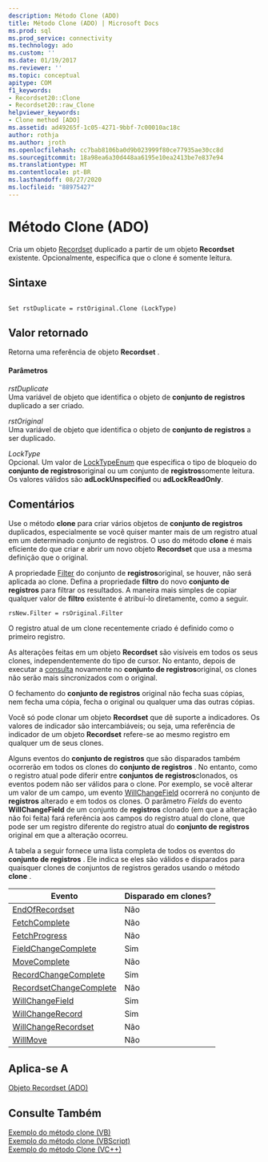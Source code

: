 ```yaml
---
description: Método Clone (ADO)
title: Método Clone (ADO) | Microsoft Docs
ms.prod: sql
ms.prod_service: connectivity
ms.technology: ado
ms.custom: ''
ms.date: 01/19/2017
ms.reviewer: ''
ms.topic: conceptual
apitype: COM
f1_keywords:
- Recordset20::Clone
- Recordset20::raw_Clone
helpviewer_keywords:
- Clone method [ADO]
ms.assetid: ad49265f-1c05-4271-9bbf-7c00010ac18c
author: rothja
ms.author: jroth
ms.openlocfilehash: cc7bab8106ba0d9b023999f80ce77935ae30cc8d
ms.sourcegitcommit: 18a98ea6a30d448aa6195e10ea2413be7e837e94
ms.translationtype: MT
ms.contentlocale: pt-BR
ms.lasthandoff: 08/27/2020
ms.locfileid: "88975427"
---
```

# <a name="clone-method-ado"></a>Método Clone (ADO)
Cria um objeto [Recordset](./recordset-object-ado.md) duplicado a partir de um objeto **Recordset** existente. Opcionalmente, especifica que o clone é somente leitura.  
  
## <a name="syntax"></a>Sintaxe  
  
```  
  
Set rstDuplicate = rstOriginal.Clone (LockType)  
```  
  
## <a name="return-value"></a>Valor retornado  
 Retorna uma referência de objeto **Recordset** .  
  
#### <a name="parameters"></a>Parâmetros  
 *rstDuplicate*  
 Uma variável de objeto que identifica o objeto de **conjunto de registros** duplicado a ser criado.  
  
 *rstOriginal*  
 Uma variável de objeto que identifica o objeto de **conjunto de registros** a ser duplicado.  
  
 *LockType*  
 Opcional. Um valor de [LockTypeEnum](./locktypeenum.md) que especifica o tipo de bloqueio do **conjunto de registros**original ou um conjunto de **registros**somente leitura. Os valores válidos são **adLockUnspecified** ou **adLockReadOnly**.  
  
## <a name="remarks"></a>Comentários  
 Use o método **clone** para criar vários objetos de **conjunto de registros** duplicados, especialmente se você quiser manter mais de um registro atual em um determinado conjunto de registros. O uso do método **clone** é mais eficiente do que criar e abrir um novo objeto **Recordset** que usa a mesma definição que o original.  
  
 A propriedade [Filter](./filter-property.md) do conjunto de **registros**original, se houver, não será aplicada ao clone. Defina a propriedade **filtro** do novo **conjunto de registros** para filtrar os resultados. A maneira mais simples de copiar qualquer valor de **filtro** existente é atribuí-lo diretamente, como a seguir.  
  
```  
rsNew.Filter = rsOriginal.Filter  
```  
  
 O registro atual de um clone recentemente criado é definido como o primeiro registro.  
  
 As alterações feitas em um objeto **Recordset** são visíveis em todos os seus clones, independentemente do tipo de cursor. No entanto, depois de executar a [consulta](./requery-method.md) novamente no **conjunto de registros**original, os clones não serão mais sincronizados com o original.  
  
 O fechamento do **conjunto de registros** original não fecha suas cópias, nem fecha uma cópia, fecha o original ou qualquer uma das outras cópias.  
  
 Você só pode clonar um objeto **Recordset** que dê suporte a indicadores. Os valores de indicador são intercambiáveis; ou seja, uma referência de indicador de um objeto **Recordset** refere-se ao mesmo registro em qualquer um de seus clones.  
  
 Alguns eventos do **conjunto de registros** que são disparados também ocorrerão em todos os clones do **conjunto de registros** . No entanto, como o registro atual pode diferir entre **conjuntos de registros**clonados, os eventos podem não ser válidos para o clone. Por exemplo, se você alterar um valor de um campo, um evento [WillChangeField](./willchangefield-and-fieldchangecomplete-events-ado.md) ocorrerá no conjunto de **registros** alterado e em todos os clones. O parâmetro *Fields* do evento **WillChangeField** de um conjunto de **registros** clonado (em que a alteração não foi feita) fará referência aos campos do registro atual do clone, que pode ser um registro diferente do registro atual do **conjunto de registros** original em que a alteração ocorreu.  
  
 A tabela a seguir fornece uma lista completa de todos os eventos do **conjunto de registros** . Ele indica se eles são válidos e disparados para quaisquer clones de conjuntos de registros gerados usando o método **clone** .  
  
|Evento|Disparado em clones?|  
|-----------|--------------------------|  
|[EndOfRecordset](./endofrecordset-event-ado.md)|Não|  
|[FetchComplete](./fetchcomplete-event-ado.md)|Não|  
|[FetchProgress](./fetchprogress-event-ado.md)|Não|  
|[FieldChangeComplete](./willchangefield-and-fieldchangecomplete-events-ado.md)|Sim|  
|[MoveComplete](./willmove-and-movecomplete-events-ado.md)|Não|  
|[RecordChangeComplete](./willchangerecord-and-recordchangecomplete-events-ado.md)|Sim|  
|[RecordsetChangeComplete](./willchangerecordset-and-recordsetchangecomplete-events-ado.md)|Não|  
|[WillChangeField](./willchangefield-and-fieldchangecomplete-events-ado.md)|Sim|  
|[WillChangeRecord](./willchangerecord-and-recordchangecomplete-events-ado.md)|Sim|  
|[WillChangeRecordset](./willchangerecordset-and-recordsetchangecomplete-events-ado.md)|Não|  
|[WillMove](./willmove-and-movecomplete-events-ado.md)|Não|  
  
## <a name="applies-to"></a>Aplica-se A  
 [Objeto Recordset (ADO)](./recordset-object-ado.md)  
  
## <a name="see-also"></a>Consulte Também  
 [Exemplo do método clone (VB)](./clone-method-example-vb.md)   
 [Exemplo do método clone (VBScript)](./clone-method-example-vbscript.md)   
 [Exemplo do método Clone (VC++)](./clone-method-example-vc.md)